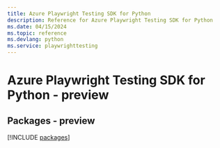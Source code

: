 ```yaml
---
title: Azure Playwright Testing SDK for Python
description: Reference for Azure Playwright Testing SDK for Python
ms.date: 04/15/2024
ms.topic: reference
ms.devlang: python
ms.service: playwrighttesting
---
```

# Azure Playwright Testing SDK for Python - preview
## Packages - preview
[!INCLUDE [packages](playwright-testing-index.md)]